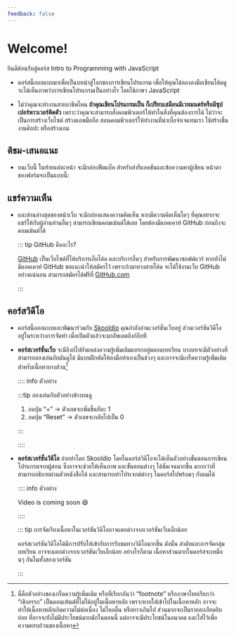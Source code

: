 ```yaml
---
feedback: false
---
```


<script setup>
  import HtmlOutput from './components/HtmlOutput.vue'
  import FeedbackForm from '../.vitepress/theme/FeedbackForm.vue'
</script>

# Welcome!

ยินดีต้อนรับสู่คอร์ส Intro to Programming with JavaScript

- คอร์สนี้ออกแบบมาเพื่อเป็นบทนำสู่โลกของการเขียนโปรแกรม
  เพื่อให้คุณได้ลองลงมือเขียนโค้ดดู จะได้เห็นภาพว่าการเขียนโปรแกรมเป็นอย่างไร
  โดยใช้ภาษา JavaScript

- ไม่ว่าคุณจะทำงานสายอาชีพไหน **ถ้าคุณเขียนโปรแกรมเป็น ก็เปรียบเสมือนมีเวทมนตร์หรือมีซุปเปอร์พาวเวอร์ติดตัว**
  เพราะว่าคุณจะสามารถสั่งคอมพิวเตอร์ให้ทำในสิ่งที่คุณต้องการได้
  ไม่ว่าจะเป็นการสร้างเว็บไซต์ สร้างแอพมือถือ สอนคอมพิวเตอร์ให้ทำงานที่น่าเบื่อจำเจแทนเรา ใช้สร้างชิ้นงานศิลปะ หรือสร้างเกม

## ติชม-เสนอแนะ

- บนเว็บนี้ ในท้ายแต่ละหน้า จะมีกล่องฟีดแบ็ค สำหรับส่งรีแอคชันและข้อความหาผู้เขียน หน้าตาของฟอร์มจะเป็นแบบนี้:

  <FeedbackForm />

## แชร์ความเห็น

- และด้านล่างสุดของหน้าเว็บ จะมีกล่องแสดงความคิดเห็น
  หากมีความคิดเห็นใดๆ ที่คุณอยากจะแชร์ให้กับผู้อ่านท่านอื่นๆ สามารถเขียนคอมเม้นต์ได้เลย
  โดยต้องมีแอคเคาท์ GitHub ก่อนถึงจะคอมเม้นต์ได้

  ::: tip GitHub คืออะไร?

  [GitHub](https://github.com/) เป็นเว็บไซต์ที่ให้บริการเก็บโค้ด และบริการอื่นๆ สำหรับการพัฒนาซอฟต์แวร์
  หากยังไม่มีแอคเคาท์ GitHub ขอแนะนำให้สมัครไว้ เพราะถ้ามาทางสายโค้ด จะได้ใช้งานเว็บ GitHub อย่างแน่นอน
  สามารถสมัครได้ฟรีที่ [GitHub.com](https://github.com/)

  :::

## คอร์สวิดีโอ

- คอร์สนี้ออกแบบและพัฒนาร่วมกับ [Skooldio](https://www.skooldio.com/)
  คุณกำลังอ่านเวอร์ชั่นเว็บอยู่ ส่วนเวอร์ชันวิดีโอ อยู่ในระหว่างการจัดทำ
  เมื่อเปิดตัวแล้วจะมาอัพเดตลิงก์อีกที

- **คอร์สเวอร์ชั่นเว็บ**
  จะมีลิงก์ไปยังแหล่งความรู้เพิ่มเติมแทรกอยู่ตลอดบทเรียน
  บางบทจะมีตัวอย่างที่สามารถลองเล่นกับมันดูได้
  มีแบบฝึกหัดให้ลงมือทำเองเป็นช่วงๆ
  และอาจจะมีเกร็ดความรู้เพิ่มเติมสำหรับเนื้อหาบางส่วน[^fn]

  :::: info ตัวอย่าง

  <HtmlOutput src="/js/mini-projects/counter.html" :height="128" />

  :::tip ลองเล่นกับตัวอย่างข้างบนดู

  1. กดปุ่ม “+” &rarr; ตัวเลขจะเพิ่มขึ้นทีละ 1
  2. กดปุ่ม “Reset” &rarr; ตัวเลขจะกลับไปเป็น 0

  :::

  ::::

- **คอร์สเวอร์ชั่นวิดีโอ** ถ่ายทำโดย Skooldio
  โดยในคอร์สวิดีโอจะได้เห็นตัวอย่างขั้นตอนการเขียนโปรแกรมจากผู้สอน
  ซึ่งอาจจะช่วยให้เห็นภาพ และขั้นตอนต่างๆ ได้ชัดเจนมากขึ้น มากกว่าที่สามารถอธิบายผ่านตัวหนังสือได้
  และสามารถทำโปรเจกต์ต่างๆ ในคอร์สไปพร้อมๆ กับผมได้

  :::: info ตัวอย่าง

  Video is coming soon 😄

  ::::

  ::: tip การจัดเรียงเนื้อหาในเวอร์ชันวิดีโออาจแตกต่างจากเวอร์ชันเว็บเล็กน้อย

  คอร์สเวอร์ชันวิดีโอได้มีการปรับให้เข้ากับการรับชมทางวิดีโอมากขึ้น
  ดังนั้น ลำดับและการจัดกลุ่มบทเรียน อาจจะแตกต่างจากเวอร์ชันเว็บเล็กน้อย
  อย่างไรก็ตาม เนื้อหาส่วนมากในคอร์สจะเหมือนๆ กันในทั้งสองเวอร์ชัน

  :::

[^fn]:
    นี่คือตัวอย่างของเกร็ดความรู้เพิ่มเติม
    หรือที่เรียกกันว่า “footnote” หรือภาษาไทยเรียกว่า “เชิงอรรถ”
    เป็นคอนเท้นต์ที่ไม่ได้อยู่ในเนื้อหาหลัก
    เพราะหากใส่เข้าไปในเนื้อหาหลัก อาจจะทำให้เนื้อหาหลักเกิดความไม่ต่อเนื่อง ไม่ไหลลื่น หรือยาวเกินไป
    ส่วนมากจะเป็นรายละเอียดยิบย่อย ที่อาจจะยังไม่มีประโยชน์มากนักในตอนนี้ แต่อาจจะมีประโยชน์ในอนาคต และใส่ไว้เพื่อความครบถ้วนของเนื้อหา
